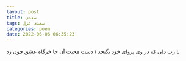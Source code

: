 ```yaml
---
layout: post
title: سعدی
tags: سعدی غزل
categories: poem
date: 2022-06-06 06:35:23
---
```


یا رب دلی که در وی پروای خود نگنجد / دست محبت آن جا خرگاه عشق چون زد
